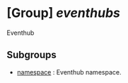 # [Group] _eventhubs_

Eventhub

## Subgroups

- [namespace](/Commands/eventhubs/namespace/readme.md)
: Eventhub namespace.
